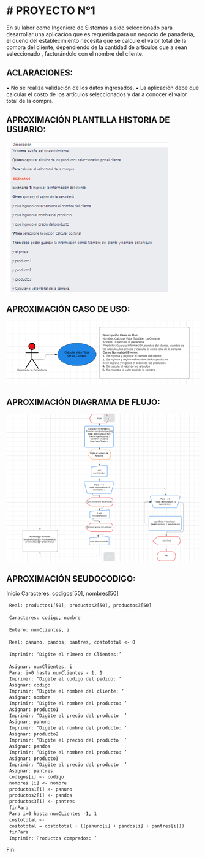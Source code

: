 # # PROYECTO N°1
En su labor como Ingeniero de Sistemas a sido seleccionado para desarrollar una aplicación que es requerida para un negocio de panadería, el dueño del establecimiento necesita que se calcule el valor total de la compra del cliente, dependiendo de la cantidad de artículos que a sean seleccionado , facturándolo con el nombre del cliente.
## ACLARACIONES:
•	No se realiza validación de los datos ingresados.
•	La aplicación debe que calcular el costo de los artículos seleccionados y dar a conocer el valor total de la compra.

## APROXIMACIÓN PLANTILLA HISTORIA DE USUARIO:
 
![HISTORIA DE USUARIO](imagen1.png)





## APROXIMACIÓN CASO DE USO:
 ![CASO DE USO](imagen2.png)

## APROXIMACIÓN DIAGRAMA DE FLUJO:
 ![DIAGRAMA DE FLUJO](imagen3.png)


## APROXIMACIÓN SEUDOCODIGO:
Inicio
     Caracteres: codigos[50], nombres[50]
     
     Real: productos1[50], productos2[50], productos3[50]
     
     Caracteres: codigo, nombre
     
     Entero: numClientes, i
     
     Real: panuno, pandos, pantres, costototal <- 0
     
     Imprimir: ‘Digite el número de Clientes:’
     
     Asignar: numClientes, i
     Para: i=0 hasta numClientes - 1, 1
     Imprimir: ‘Digite el codigo del pedido: ’
     Asignar: codigo
     Imprimir: ‘Digite el nombre del cliente: ’
     Asignar: nombre
     Imprimir: ‘Digite el nombre del producto: ’
     Asignar: producto1
     Imprimir: ‘Digite el precio del producto  ’
     Asignar: panuno    
     Imprimir: ‘Digite el nombre del producto: ’
     Asignar: producto2
     Imprimir: ‘Digite el precio del producto  ’
     Asignar: pandos
     Imprimir: ‘Digite el nombre del producto: ’
     Asignar: producto3
     Imprimir: ‘Digite el precio del producto  ’
     Asignar: pantres 
     codigos[i] <- codigo
     nombres [i] <- nombre
     productos1[i] <- panuno
     productos2[i] <- pandos
     productos3[i] <- pantres
     finPara
     Para i=0 hasta numCLientes -1, 1
     costototal <-
     costototal = costototal + ((panuno[i] + pandos[i] + pantres[i]))
     finPara
     Imprimir:‘Productos comprados: ’    
Fin


